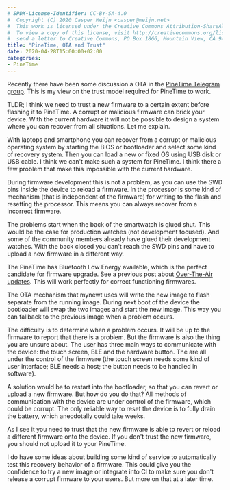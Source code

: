 ```yaml
---
# SPDX-License-Identifier: CC-BY-SA-4.0
#  Copyright (C) 2020 Casper Meijn <casper@meijn.net>
#  This work is licensed under the Creative Commons Attribution-ShareAlike 4.0 International License. 
#  To view a copy of this license, visit http://creativecommons.org/licenses/by-sa/4.0/ or 
#  send a letter to Creative Commons, PO Box 1866, Mountain View, CA 94042, USA.
title: "PineTime, OTA and Trust"
date: 2020-04-28T15:00:00+02:00
categories:
- PineTime
---
```


Recently there have been some discussion a OTA in the [PineTime Telegram group](https://t.me/pinetime).
This is my view on the trust model required for PineTime to work.

TLDR; I think we need to trust a new firmware to a certain extent before flashing
it to PineTime. A corrupt or malicious firmware can brick your device. With the
current hardware it will not be possible to design a system where you can recover
from all situations. Let me explain.

With laptops and smartphone you can recover from a corrupt or malicious
operating system by starting the BIOS or bootloader and select some kind
of recovery system. Then you can load a new or fixed OS using USB disk or
USB cable. I think we can't make such a system for PineTime. I think there
a few problem that make this impossible with the current hardware.

During firmware development this is not a problem, as you can use the SWD pins
inside the device to reload a firmware. In the processor is some kind of
mechanism (that is independent of the firmware) for writing to the flash and
resetting the processor. This means you can always recover from a incorrect
firmware.

The problems start when the back of the smartwatch is glued shut. This would
be the case for production watches (not development focused). And some of the
community members already have glued their development watches. With the back
closed you can't reach the SWD pins and have to upload a new firmware in a
different way.

The PineTime has Bluetooth Low Energy available, which is the perfect candidate
for firmware upgrade. See a previous post about [Over-The-Air updates](../mynewt-ota/).
This will work perfectly for correct functioning firmwares.

The OTA mechanism that mynewt uses will write the new image to flash
separate from the running image. During next boot of the device the bootloader
will swap the two images and start the new image. This way you can fallback
to the previous image when a problem occurs.

The difficulty is to determine when a problem occurs. It will be up to the
firmware to report that there is a problem. But the firmware is also the thing you
are unsure about. The user has three main ways to communicate with the device:
the touch screen, BLE and the hardware button. The are all under the control of
the firmware (the touch screen needs some kind of user interface; BLE needs a host;
the button needs to be handled in software).

A solution would be to restart into the bootloader, so that you can revert or
upload a new firmware. But how do you do that? All methods of communication with
the device are under control of the firmware, which could be corrupt.
The only reliable way to reset the
device is to fully drain the battery, which anecdotally could take weeks.

As I see it you need to trust that the new firmware is able to revert or reload
a different firmware onto the device. If you don't trust the new firmware, you
should not upload it to your PineTime.

I do have some ideas about building some kind of service to automatically
test this recovery behavior of a firmware. This could give you the confidence to try a
new image or integrate into CI to make sure you don't release a corrupt firmware
to your users. But more on that at a later time.
